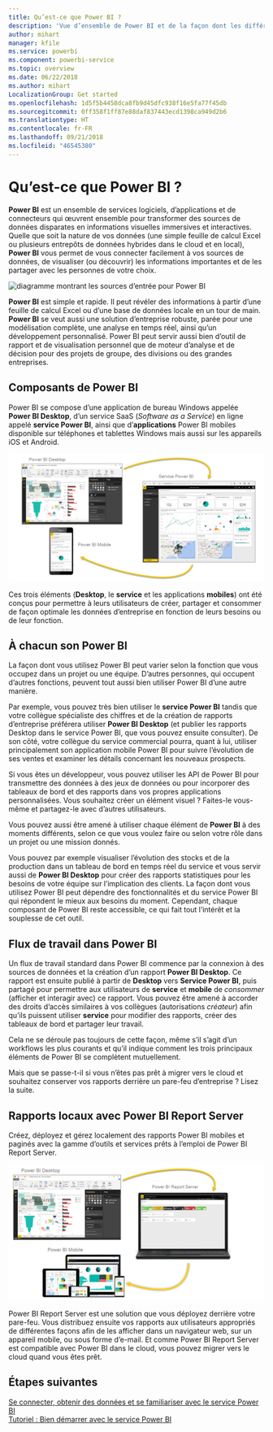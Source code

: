 ```yaml
---
title: Qu’est-ce que Power BI ?
description: 'Vue d’ensemble de Power BI et de la façon dont les différents composants s’ajustent : Power BI Desktop, Service Power BI, Power BI mobile, Report Server, Power BI Embedded.'
author: mihart
manager: kfile
ms.service: powerbi
ms.component: powerbi-service
ms.topic: overview
ms.date: 06/22/2018
ms.author: mihart
LocalizationGroup: Get started
ms.openlocfilehash: 1d5f5b4458dca8fb9d45dfc938f16e5fa77f45db
ms.sourcegitcommit: 0ff358f1ff87e88daf837443ecd1398ca949d2b6
ms.translationtype: HT
ms.contentlocale: fr-FR
ms.lasthandoff: 09/21/2018
ms.locfileid: "46545380"
---
```

# <a name="what-is-power-bi"></a>Qu’est-ce que Power BI ?
**Power BI** est un ensemble de services logiciels, d’applications et de connecteurs qui œuvrent ensemble pour transformer des sources de données disparates en informations visuelles immersives et interactives. Quelle que soit la nature de vos données (une simple feuille de calcul Excel ou plusieurs entrepôts de données hybrides dans le cloud et en local), **Power BI** vous permet de vous connecter facilement à vos sources de données, de visualiser (ou découvrir) les informations importantes et de les partager avec les personnes de votre choix.

![diagramme montrant les sources d’entrée pour Power BI](media/power-bi-overview/power-bi-input.png)

**Power BI** est simple et rapide. Il peut révéler des informations à partir d’une feuille de calcul Excel ou d’une base de données locale en un tour de main. **Power BI** se veut aussi une solution d’entreprise robuste, parée pour une modélisation complète, une analyse en temps réel, ainsi qu’un développement personnalisé. Power BI peut servir aussi bien d’outil de rapport et de visualisation personnel que de moteur d’analyse et de décision pour des projets de groupe, des divisions ou des grandes entreprises.

## <a name="the-parts-of-power-bi"></a>Composants de Power BI
Power BI se compose d’une application de bureau Windows appelée **Power BI Desktop**, d’un service SaaS (*Software as a Service*) en ligne appelé **service Power BI**, ainsi que d’**applications** Power BI mobiles disponible sur téléphones et tablettes Windows mais aussi sur les appareils iOS et Android.

![Power BI Desktop, service, mobile](media/power-bi-overview/power-bi-blocks.png)

Ces trois éléments (**Desktop**, le **service** et les applications **mobiles**) ont été conçus pour permettre à leurs utilisateurs de créer, partager et consommer de façon optimale les données d’entreprise en fonction de leurs besoins ou de leur fonction.

## <a name="how-power-bi-matches-your-role"></a>À chacun son Power BI
La façon dont vous utilisez Power BI peut varier selon la fonction que vous occupez dans un projet ou une équipe. D’autres personnes, qui occupent d’autres fonctions, peuvent tout aussi bien utiliser Power BI d’une autre manière.

Par exemple, vous pouvez très bien utiliser le **service Power BI** tandis que votre collègue spécialiste des chiffres et de la création de rapports d’entreprise préférera utiliser **Power BI Desktop** (et publier les rapports Desktop dans le service Power BI, que vous pouvez ensuite consulter). De son côté, votre collègue du service commercial pourra, quant à lui, utiliser principalement son application mobile Power BI pour suivre l’évolution de ses ventes et examiner les détails concernant les nouveaux prospects.

Si vous êtes un développeur, vous pouvez utiliser les API de Power BI pour transmettre des données à des jeux de données ou pour incorporer des tableaux de bord et des rapports dans vos propres applications personnalisées. Vous souhaitez créer un élément visuel ? Faites-le vous-même et partagez-le avec d’autres utilisateurs.  

Vous pouvez aussi être amené à utiliser chaque élément de **Power BI** à des moments différents, selon ce que vous voulez faire ou selon votre rôle dans un projet ou une mission donnés.

Vous pouvez par exemple visualiser l’évolution des stocks et de la production dans un tableau de bord en temps réel du service et vous servir aussi de **Power BI Desktop** pour créer des rapports statistiques pour les besoins de votre équipe sur l’implication des clients. La façon dont vous utilisez Power BI peut dépendre des fonctionnalités et du service Power BI qui répondent le mieux aux besoins du moment. Cependant, chaque composant de Power BI reste accessible, ce qui fait tout l’intérêt et la souplesse de cet outil.

## <a name="the-flow-of-work-in-power-bi"></a>Flux de travail dans Power BI
Un flux de travail standard dans Power BI commence par la connexion à des sources de données et la création d’un rapport **Power BI Desktop**. Ce rapport est ensuite publié à partir de **Desktop** vers **Service Power BI**, puis partagé pour permettre aux utilisateurs de **service** et **mobile** de *consommer* (afficher et interagir avec) ce rapport.
Vous pouvez être amené à accorder des droits d’accès similaires à vos collègues (autorisations *créateur*) afin qu’ils puissent utiliser **service** pour modifier des rapports, créer des tableaux de bord et partager leur travail.

Cela ne se déroule pas toujours de cette façon, même s’il s’agit d’un workflows les plus courants et qu’il indique comment les trois principaux éléments de Power BI se complètent mutuellement.

Mais que se passe-t-il si vous n’êtes pas prêt à migrer vers le cloud et souhaitez conserver vos rapports derrière un pare-feu d’entreprise ?  Lisez la suite.

## <a name="on-premises-reporting-with-power-bi-report-server"></a>Rapports locaux avec Power BI Report Server
Créez, déployez et gérez localement des rapports Power BI mobiles et paginés avec la gamme d’outils et services prêts à l’emploi de Power BI Report Server.

![diagramme d’un déploiement local](media/power-bi-overview/power-bi-report-server2.png)

Power BI Report Server est une solution que vous déployez derrière votre pare-feu. Vous distribuez ensuite vos rapports aux utilisateurs appropriés de différentes façons afin de les afficher dans un navigateur web, sur un appareil mobile, ou sous forme d’e-mail. Et comme Power BI Report Server est compatible avec Power BI dans le cloud, vous pouvez migrer vers le cloud quand vous êtes prêt.

## <a name="next-steps"></a>Étapes suivantes
[Se connecter, obtenir des données et se familiariser avec le service Power BI](consumer/end-user-experience.md)   
[Tutoriel : Bien démarrer avec le service Power BI](service-get-started.md)
